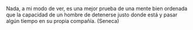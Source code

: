 Nada, a mi modo de ver, es una mejor prueba de una mente bien ordenada que la capacidad de un hombre de detenerse justo donde está y pasar algún tiempo en su propia compañía. (Seneca)
